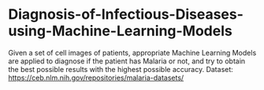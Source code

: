 # Diagnosis-of-Infectious-Diseases-using-Machine-Learning-Models
Given a set of cell images of patients, appropriate Machine Learning Models are applied to diagnose if the patient has Malaria or not, and try to obtain the best possible results with the highest possible accuracy.
Dataset: https://ceb.nlm.nih.gov/repositories/malaria-datasets/ 
